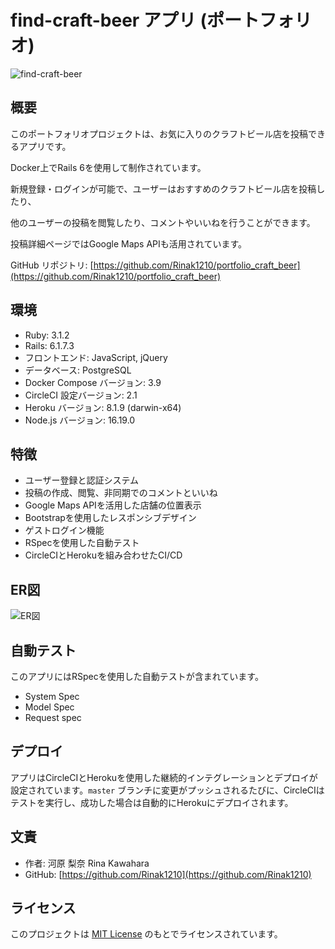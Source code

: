 # find-craft-beer アプリ (ポートフォリオ)

![find-craft-beer](https://github.com/Rinak1210/portfolio_craft_beer/assets/123565603/5764b189-afc8-43c6-8e4f-65de9e9c5066)

## 概要

このポートフォリオプロジェクトは、お気に入りのクラフトビール店を投稿できるアプリです。

Docker上でRails 6を使用して制作されています。

新規登録・ログインが可能で、ユーザーはおすすめのクラフトビール店を投稿したり、

他のユーザーの投稿を閲覧したり、コメントやいいねを行うことができます。

投稿詳細ページではGoogle Maps APIも活用されています。

GitHub リポジトリ: [https://github.com/Rinak1210/portfolio_craft_beer](https://github.com/Rinak1210/portfolio_craft_beer)

## 環境

- Ruby: 3.1.2
- Rails: 6.1.7.3
- フロントエンド: JavaScript, jQuery
- データベース: PostgreSQL
- Docker Compose バージョン: 3.9
- CircleCI 設定バージョン: 2.1
- Heroku バージョン: 8.1.9 (darwin-x64)
- Node.js バージョン: 16.19.0

## 特徴

- ユーザー登録と認証システム
- 投稿の作成、閲覧、非同期でのコメントといいね
- Google Maps APIを活用した店舗の位置表示
- Bootstrapを使用したレスポンシブデザイン
- ゲストログイン機能
- RSpecを使用した自動テスト
- CircleCIとHerokuを組み合わせたCI/CD

## ER図

![ER図](https://github.com/Rinak1210/portfolio_craft_beer/assets/123565603/6da5e727-ef37-4b42-9409-30dea4432521)

## 自動テスト

このアプリにはRSpecを使用した自動テストが含まれています。

- System Spec
- Model Spec
- Request spec

## デプロイ

アプリはCircleCIとHerokuを使用した継続的インテグレーションとデプロイが設定されています。`master` ブランチに変更がプッシュされるたびに、CircleCIはテストを実行し、成功した場合は自動的にHerokuにデプロイされます。

## 文責

- 作者: 河原 梨奈 Rina Kawahara
- GitHub: [https://github.com/Rinak1210](https://github.com/Rinak1210)

## ライセンス

このプロジェクトは [MIT License](LICENSE) のもとでライセンスされています。

